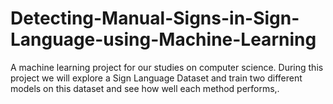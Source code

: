# Detecting-Manual-Signs-in-Sign-Language-using-Machine-Learning
A machine learning project for our studies on computer science. During this project we will explore a Sign Language Dataset and train two different models on this dataset and see how well each method performs,.
